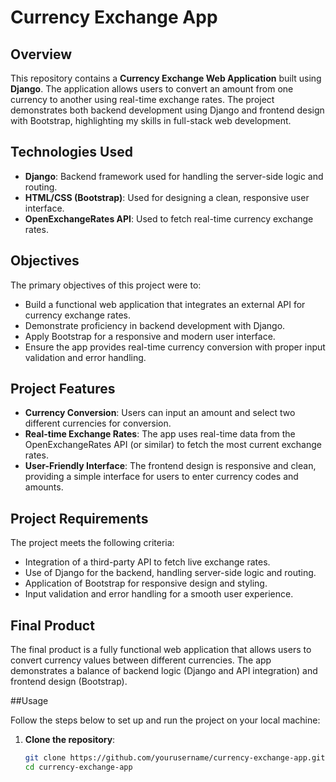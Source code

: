 # Currency Exchange App

## Overview

This repository contains a **Currency Exchange Web Application** built using **Django**. The application allows users to convert an amount from one currency to another using real-time exchange rates. The project demonstrates both backend development using Django and frontend design with Bootstrap, highlighting my skills in full-stack web development.

## Technologies Used

- **Django**: Backend framework used for handling the server-side logic and routing.
- **HTML/CSS (Bootstrap)**: Used for designing a clean, responsive user interface.
- **OpenExchangeRates API**: Used to fetch real-time currency exchange rates.

## Objectives

The primary objectives of this project were to:

- Build a functional web application that integrates an external API for currency exchange rates.
- Demonstrate proficiency in backend development with Django.
- Apply Bootstrap for a responsive and modern user interface.
- Ensure the app provides real-time currency conversion with proper input validation and error handling.

## Project Features

- **Currency Conversion**: Users can input an amount and select two different currencies for conversion.
- **Real-time Exchange Rates**: The app uses real-time data from the OpenExchangeRates API (or similar) to fetch the most current exchange rates.
- **User-Friendly Interface**: The frontend design is responsive and clean, providing a simple interface for users to enter currency codes and amounts.

## Project Requirements

The project meets the following criteria:

- Integration of a third-party API to fetch live exchange rates.
- Use of Django for the backend, handling server-side logic and routing.
- Application of Bootstrap for responsive design and styling.
- Input validation and error handling for a smooth user experience.

## Final Product

The final product is a fully functional web application that allows users to convert currency values between different currencies. The app demonstrates a balance of backend logic (Django and API integration) and frontend design (Bootstrap). 

##Usage

Follow the steps below to set up and run the project on your local machine:

1. **Clone the repository**:
   ```bash
   git clone https://github.com/yourusername/currency-exchange-app.git
   cd currency-exchange-app
